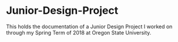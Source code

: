 # Junior-Design-Project

This holds the documentation of a Junior Design Project I worked on through my Spring Term of 2018 at Oregon State University.
